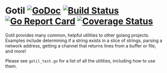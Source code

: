 # Gotil [![GoDoc](https://godoc.org/github.com/akutz/gotil?status.svg)](http://godoc.org/github.com/akutz/gotil) [![Build Status](http://travis-ci.org/akutz/gotil.svg?branch=master)](https://travis-ci.org/akutz/gotil) [![Go Report Card](http://goreportcard.com/badge/akutz/gotil)](http://goreportcard.com/report/akutz/gotil) [![Coverage Status](http://coveralls.io/repos/akutz/gotil/badge.svg?branch=master&service=github)](https://coveralls.io/github/akutz/gotil?branch=master)

Gotil provides many common, helpful utilities to other golang projects.
Examples include determining if a string exists in a slice of strings, parsing
a network address, getting a channel that returns lines from a buffer or file,
and more!

Please see `gotil_test.go` for a list of all the utilities, including how to
use them.
